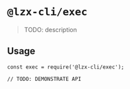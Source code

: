 # `@lzx-cli/exec`

> TODO: description

## Usage

```
const exec = require('@lzx-cli/exec');

// TODO: DEMONSTRATE API
```
